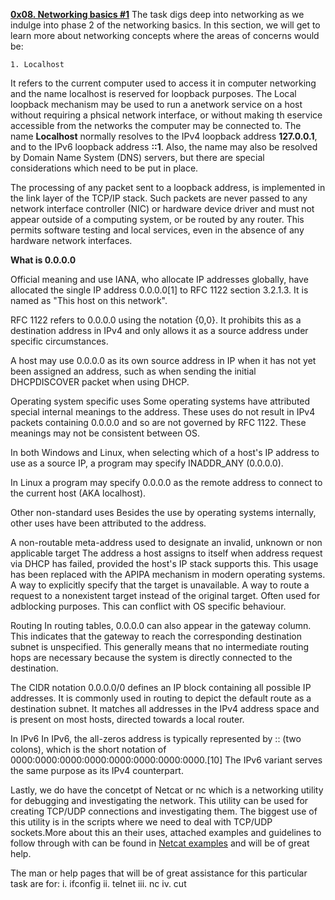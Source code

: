 <u><b>		0x08. Networking basics #1</b></u>
The task digs deep into networking as we indulge into phase 2 of the networking basics. In this section, we will get to learn more about networking concepts where the areas of concerns would be:

	1. Localhost
It refers to the current computer used to access it in computer networking and the name localhost is reserved for loopback purposes.
The Local loopback mechanism may be used to run a anetwork service on a host without requiring a phsical network interface, or without making th eservice accessible from the networks the computer may be connected to.
The name <b> Localhost</b> normally resolves to the IPv4 loopback address <b>127.0.0.1</b>, and to the IPv6 loopback address <b>::1</b>.
Also, the name may also be resolved by Domain Name System (DNS) servers, but there are special considerations which need to be put in place.

The processing of any packet sent to a loopback address, is implemented in the link layer of the TCP/IP stack. Such packets are never passed to any network interface controller (NIC) or hardware device driver and must not appear outside of a computing system, or be routed by any router. This permits software testing and local services, even in the absence of any hardware network interfaces.

<b> 	What is 0.0.0.0</b>

Official meaning and use
IANA, who allocate IP addresses globally, have allocated the single IP address 0.0.0.0[1] to RFC 1122 section 3.2.1.3. It is named as "This host on this network".

RFC 1122 refers to 0.0.0.0 using the notation {0,0}. It prohibits this as a destination address in IPv4 and only allows it as a source address under specific circumstances.

A host may use 0.0.0.0 as its own source address in IP when it has not yet been assigned an address, such as when sending the initial DHCPDISCOVER packet when using DHCP.

Operating system specific uses
Some operating systems have attributed special internal meanings to the address. These uses do not result in IPv4 packets containing 0.0.0.0 and so are not governed by RFC 1122. These meanings may not be consistent between OS.

In both Windows and Linux, when selecting which of a host's IP address to use as a source IP, a program may specify INADDR_ANY (0.0.0.0).

In Linux a program may specify 0.0.0.0 as the remote address to connect to the current host (AKA localhost).

Other non-standard uses
Besides the use by operating systems internally, other uses have been attributed to the address.

A non-routable meta-address used to designate an invalid, unknown or non applicable target
The address a host assigns to itself when address request via DHCP has failed, provided the host's IP stack supports this. This usage has been replaced with the APIPA mechanism in modern operating systems.
A way to explicitly specify that the target is unavailable.
A way to route a request to a nonexistent target instead of the original target. Often used for adblocking purposes. This can conflict with OS specific behaviour.

Routing
In routing tables, 0.0.0.0 can also appear in the gateway column. This indicates that the gateway to reach the corresponding destination subnet is unspecified. This generally means that no intermediate routing hops are necessary because the system is directly connected to the destination.

The CIDR notation 0.0.0.0/0 defines an IP block containing all possible IP addresses. It is commonly used in routing to depict the default route as a destination subnet. It matches all addresses in the IPv4 address space and is present on most hosts, directed towards a local router.

In IPv6
In IPv6, the all-zeros address is typically represented by :: (two colons), which is the short notation of 0000:0000:0000:0000:0000:0000:0000:0000.[10] The IPv6 variant serves the same purpose as its IPv4 counterpart.


Lastly, we do have the concetpt of Netcat or nc which is a networking utility for debugging and investigating the network. This utility can be used for creating TCP/UDP connections and investigating them. The biggest use of this utility is in the scripts where we need to deal with TCP/UDP sockets.More about this an their uses, attached examples and guidelines to follow through with can be found in <a href="https://www.thegeekstuff.com/2012/04/nc-command-examples/">Netcat examples</a> and will be of great help.

The man or help pages that will be of great assistance for this particular task are for:
i. ifconfig
ii. telnet
iii. nc
iv. cut
